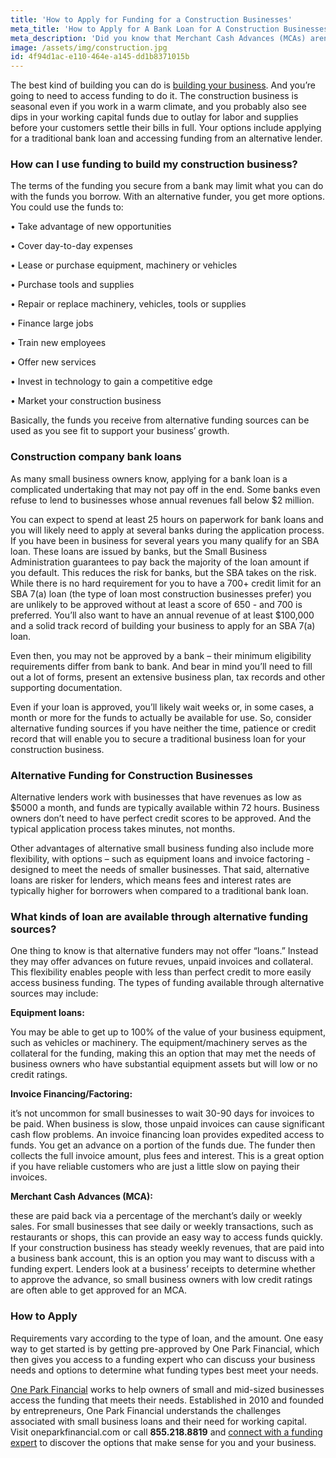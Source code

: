 ```yaml
---
title: 'How to Apply for Funding for a Construction Businesses'
meta_title: 'How to Apply for A Bank Loan for A Construction Businesses'
meta_description: 'Did you know that Merchant Cash Advances (MCAs) aren’t just for merchants? If you have a construction company, MCA funding may be the best way for you to easily access the money you need to build your business.'
image: /assets/img/construction.jpg
id: 4f94d1ac-e110-464e-a145-dd1b8371015b
---
```

The best kind of building you can do is [building your business](https://www.oneparkfinancial.com/blog/grow-no-grow-three-factors-entrepreneurs-consider). And you’re going to need to access funding to do it. The construction business is seasonal even if you work in a warm climate, and you probably also see dips in your working capital funds due to outlay for labor and supplies before your customers settle their bills in full. Your options include applying for a traditional bank loan and accessing funding from an alternative lender. 

### How can I use funding to build my construction business?

The terms of the funding you secure from a bank may limit what you can do with the funds you borrow. With an alternative funder, you get more options. You could use the funds to:

•	Take advantage of new opportunities

•	Cover day-to-day expenses

•	Lease or purchase equipment, machinery or vehicles

•	Purchase tools and supplies

•	Repair or replace machinery, vehicles, tools or supplies

•	Finance large jobs

•	Train new employees

•	Offer new services 

•	Invest in technology to gain a competitive edge

•	Market your construction business

Basically, the funds you receive from alternative funding sources can be used as you see fit to support your business’ growth.

### Construction company bank loans

As many small business owners know, applying for a bank loan is a complicated undertaking that may not pay off in the end. Some banks even refuse to lend to businesses whose annual revenues fall below $2 million. 

You can expect to spend at least 25 hours on paperwork for bank loans and you will likely need to apply at several banks during the application process. If you have been in business for several years you many qualify for an SBA loan. These loans are issued by banks, but the Small Business Administration guarantees to pay back the majority of the loan amount if you default. This reduces the risk for banks, but the SBA takes on the risk. While there is no hard requirement for you to have a 700+ credit limit for an SBA 7(a) loan (the type of loan most construction businesses prefer) you are unlikely to be approved without at least a score of 650 - and 700 is preferred. You’ll also want to have an annual revenue of at least $100,000 and a solid track record of building your business to apply for an SBA 7(a) loan.

Even then, you may not be approved by a bank – their minimum eligibility requirements differ from bank to bank. And bear in mind you’ll need to fill out a lot of forms, present an extensive business plan, tax records and other supporting documentation. 

Even if your loan is approved, you’ll likely wait weeks or, in some cases, a month or more for the funds to actually be available for use.  So, consider alternative funding sources if you have neither the time, patience or credit record that will enable you to secure a traditional business loan for your construction business. 

### Alternative Funding for Construction Businesses

Alternative lenders work with businesses that have revenues as low as $5000 a month, and funds are typically available within 72 hours. Business owners don’t need to have perfect credit scores to be approved. And the typical application process takes minutes, not months. 

Other advantages of alternative small business funding also include more flexibility, with options – such as equipment loans and invoice factoring - designed to meet the needs of smaller businesses. That said, alternative loans are risker for lenders, which means fees and interest rates are typically higher for borrowers when compared to a traditional bank loan. 

### What kinds of loan are available through alternative funding sources?

One thing to know is that alternative funders may not offer “loans.” Instead they may offer advances on future revues, unpaid invoices and collateral. This flexibility enables people with less than perfect credit to more easily access business funding. The types of funding available through alternative sources may include:

**Equipment loans:**

You may be able to get up to 100% of the value of your business equipment, such as vehicles or machinery. The equipment/machinery serves as the collateral for the funding, making this an option that may met the needs of business owners who have substantial equipment assets but will low or no credit ratings.

**Invoice Financing/Factoring:**

it’s not uncommon for small businesses to wait 30-90 days for invoices to be paid. When business is slow, those unpaid invoices can cause significant cash flow problems. An invoice financing loan provides expedited access to funds. You get an advance on a portion of the funds due. The funder then collects the full invoice amount, plus fees and interest. This is a great option if you have reliable customers who are just a little slow on paying their invoices. 

**Merchant Cash Advances (MCA):**

these are paid back via a percentage of the merchant’s daily or weekly sales. For small businesses that see daily or weekly transactions, such as restaurants or shops, this can provide an easy way to access funds quickly. If your construction business has steady weekly revenues, that are paid into a business bank account, this is an option you may want to discuss with a funding expert. Lenders look at a business’ receipts to determine whether to approve the advance, so small business owners with low credit ratings are often able to get approved for an MCA. 

### How to Apply

Requirements vary according to the type of loan, and the amount. One easy way to get started is by getting pre-approved by One Park Financial, which then gives you access to a funding expert who can discuss your business needs and options to determine what funding types best meet your needs.

[One Park Financial](https://www.oneparkfinancial.com/) works to help owners of small and mid-sized businesses access the funding that meets their needs. Established in 2010 and founded by entrepreneurs, One Park Financial understands the challenges associated with small business loans and their need for working capital. Visit oneparkfinancial.com or call **855.218.8819** and [connect with a funding expert](https://www.oneparkfinancial.com/pre-qualification) to discover the options that make sense for you and your business.